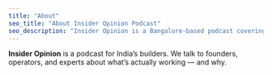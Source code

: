 ```yaml
---
title: "About"
seo_title: "About Insider Opinion Podcast"
seo_description: "Insider Opinion is a Bangalore-based podcast covering AI, entrepreneurship, and side hustles with deep, data-driven conversations."
---
```


**Insider Opinion** is a podcast for India’s builders. We talk to founders, operators, and experts about what’s actually working — and why.
